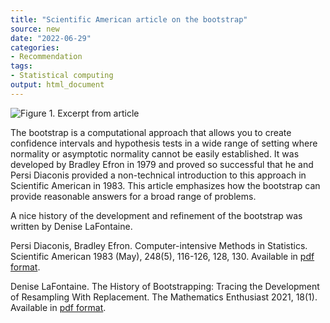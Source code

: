 ```yaml
---
title: "Scientific American article on the bootstrap"
source: new
date: "2022-06-29"
categories:
- Recommendation
tags:
- Statistical computing
output: html_document
---
```


![Figure 1. Excerpt from article](http://www.pmean.com/new-images/22/bootstrap-scientific-american-01.png)

<div class="notes">

The bootstrap is a computational approach that allows you to create confidence intervals and hypothesis tests in a wide range of setting where normality or asymptotic normality cannot be easily established. It was developed by Bradley Efron in 1979 and proved so successful that he and Persi Diaconis provided a non-technical introduction to this approach in Scientific American in 1983. This article emphasizes how the bootstrap can provide reasonable answers for a broad range of problems.

A nice history of the development and refinement of the bootstrap was written by Denise LaFontaine.


Persi Diaconis, Bradley Efron. Computer-intensive Methods in Statistics. Scientific American 1983 (May), 248(5), 116-126, 128, 130. Available in [pdf format][dia1].

Denise LaFontaine. The History of Bootstrapping: Tracing the Development of Resampling With Replacement. The Mathematics Enthusiast 2021, 18(1). Available in [pdf format][laf1].

[dia1]: https://www.vanderbilt.edu/psychological_sciences/graduate/programs/quantitative-methods/quantitative-content/diaconis_efron_1983.pdf

[laf1]: https://scholarworks.umt.edu/cgi/viewcontent.cgi?article=1515&context=tme

</div>
